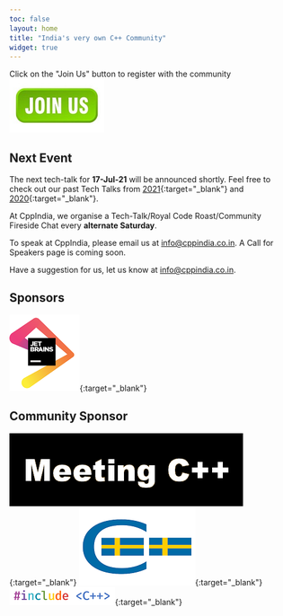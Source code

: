 ```yaml
---
toc: false
layout: home
title: "India's very own C++ Community"
widget: true
---
```

Click on the "Join Us" button to register with the community
[![Join Us](/assets/images/JoinUs.jpg "Join Us")](/_pages/join_us)
## Next Event
The next tech-talk for **17-Jul-21** will be announced shortly. Feel free to check out our past Tech Talks from [2021](/TechTalk/2021){:target="_blank"} and [2020](/TechTalk/2020/){:target="_blank"}.

At CppIndia, we organise a Tech-Talk/Royal Code Roast/Community Fireside Chat every **alternate Saturday**. 

To speak at CppIndia, please email us at <info@cppindia.co.in>. A Call for Speakers page is coming soon. 

Have a suggestion for us, let us know at <info@cppindia.co.in>.

<!-- #![Next Event](/assets/images/tech_talk_poster.png "AMA with Bryce Adelstein Lelbach") -->
<!-- If you have any question(s) for Bryce, fill [this form](/TechTalk/ama_questions) -->

## Sponsors

[![jetbrains](/Sponsors/jetbrains.png)](https://www.jetbrains.com){:target="_blank"} 

## Community Sponsor

[![Meeting C++](/Sponsors/meeting_cpp.png "Meeting C++")](https://www.meetingcpp.com){:target="_blank"} 
[![SwedenCpp](/Sponsors/SwedenCppOfficial.png "SwedenCpp")](https://www.swedencpp.se){:target="_blank"} 
[![#include ＜C++＞](/Sponsors/include_logo.png "#include ＜C++＞")](https://www.includecpp.org/){:target="_blank"} 
